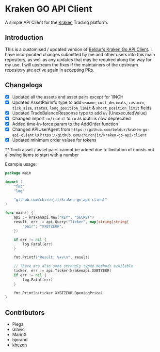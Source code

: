 Kraken GO API Client
====================

A simple API Client for the [Kraken](https://www.kraken.com/ "Kraken") Trading platform.

## Introduction

This is a customised / updated version of [Beldur's Kraken Go API Client](https://github.com/beldur/kraken-go-api-client). I have incorporated changes submitted by me and other users into this main repository, as well as any updates that may be required along the way for my use. I will upstream the fixes if the maintainers of the upstream repository are active again in accepting PRs.

## Changelogs

- [x] Updated all the assets and asset pairs except for 1INCH
- [x] Updated AssetPairInfo type to add `wsname`, `cost_decimals`, `costmin`, `tick_size`, `status`, `long_position_limit` & `short_position_limit` fields
- [x] Updated TradeBalanceResponse type to add `uv` (UnexecutedValue)
- [x] Changed import `io/ioutil` to `io` as ioutil is now deprecated
- [x] Added time-in-force param to the AddOrder function
- [x] Changed APIUserAgent from `https://github.com/beldur/kraken-go-api-client` to `https://github.com/chironjit/kraken-go-api-client`
- [x] Updated minimum order values for tokens

** 1Inch asset / asset pairs cannot be added due to limitation of consts not allowing items to start with a number



Example usage:

```go
package main

import (
	"fmt"
	"log"

	"github.com/chironjit/kraken-go-api-client"
)

func main() {
	api := krakenapi.New("KEY", "SECRET")
	result, err := api.Query("Ticker", map[string]string{
		"pair": "XXBTZEUR",
	})

	if err != nil {
		log.Fatal(err)
	}

	fmt.Printf("Result: %+v\n", result)

	// There are also some strongly typed methods available
	ticker, err := api.Ticker(krakenapi.XXBTZEUR)
	if err != nil {
		log.Fatal(err)
	}

	fmt.Println(ticker.XXBTZEUR.OpeningPrice)
}
```

## Contributors
 - Piega
 - Glavic
 - MarinX
 - bjorand
 - [khezen](https://github.com/khezen)
 
